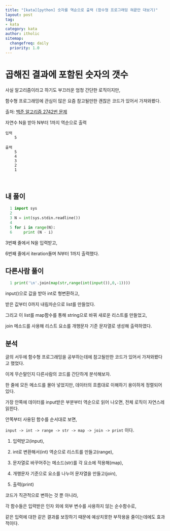 ```yaml
---
title: "[kata][python] 숫자를 역순으로 출력 (함수형 프로그래밍 혀끝만 대보기)"
layout: post
tag:
- kata
category: kata
author: itholic
sitemap:
  changefreq: daily
  priority: 1.0
---
```


# 곱해진 결과에 포함된 숫자의 갯수

사실 알고리즘이라고 하기도 부끄러운 엄청 간단한 로직이지만, 

함수형 프로그래밍에 관심이 많은 요즘 참고될만한 괜찮은 코드가 있어서 가져와봤다.

출처: <a href="https://www.acmicpc.net/problem/2742" target="_blank">백준 알고리즘 2742번 문제</a>

자연수 N을 받아 N부터 1까지 역순으로 출력


```
입력
    5

출력
    5
    4
    3
    2
    1
```

<br/>

## 내 풀이

```python
  1 import sys
  2
  3 N = int(sys.stdin.readline())
  4
  5 for i in range(N):
  6     print (N - i)
```

3번째 줄에서 N을 입력받고,

6번째 줄에서 iteration돌며 N부터 1까지 출력했다.

## 다른사람 풀이

```python
  1 print('\n'.join(map(str,range(int(input()),0,-1))))
```

input()으로 값을 받아 int로 형변환하고,

받은 값부터 0까지 내림차순으로 list를 만들었다.

그리고 이 list를 map함수를 통해 string으로 바꿔 새로운 리스트를 만들었고,

join 메소드를 사용해 리스트 요소를 개행문자 기준 문자열로 생성해 출력하였다.

## 분석


글의 서두에 함수형 프로그래밍을 공부하는데에 참고될만한 코드가 있어서 가져와봤다고 했었다.

이게 무슨말인지 다른사람의 코드를 간단하게 분석해보자.

한 줄에 모든 메소드를 몰아 넣었지만, 데이터의 흐름대로 이해하기 용이하게 정렬되어있다.

가장 안쪽에 데이터를 input받은 부분부터 역순으로 읽어 나오면, 전체 로직이 자연스레 읽힌다.

안쪽부터 사용된 함수를 순서대로 보면, 

`input -> int -> range -> str -> map -> join -> print` 이다.

1. 입력받고(input), 

2. int로 변환해서(int) 역순으로 리스트를 만들고(range), 

3. 문자열로 바꾸어주는 메소드(str)를 각 요소에 적용해(map), 

4. 개행문자 기준으로 요소를 나누어 문자열을 만들고(join), 

5. 출력(print)

코드가 직관적으로 변하는 것 뿐 아니라,

각 함수들은 입력받은 인자 외에 외부 변수를 사용하지 않는 순수함수로, 

같은 입력에 대한 같은 결과를 보장하기 때문에 예상치못한 부작용을 줄이는데에도 효과적이다.
